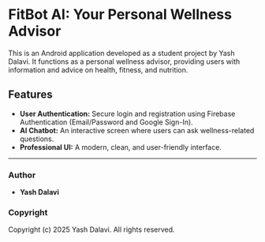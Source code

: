 # FitBot AI: Your Personal Wellness Advisor

This is an Android application developed as a student project by Yash Dalavi. It functions as a personal wellness advisor, providing users with information and advice on health, fitness, and nutrition.

## Features
* **User Authentication:** Secure login and registration using Firebase Authentication (Email/Password and Google Sign-In).
* **AI Chatbot:** An interactive screen where users can ask wellness-related questions.
* **Professional UI:** A modern, clean, and user-friendly interface.

---

### Author
* **Yash Dalavi**

### Copyright
Copyright (c) 2025 Yash Dalavi. All rights reserved.
